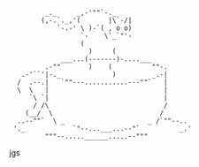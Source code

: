              _._     _,-'""`-._
            (,-.`._,'(       |\`-/|
                `-.-' \ )-`( , o o)
                      `-    \`_`"'-
                      (
                        )     (
                 ___...(-------)-....___
             .-""       )    (          ""-.
       .-'``'|-._             )         _.-|
      /  .--.|   `""---...........---""`   |
      \  \   |                             |
         `\ `|                             |
          / /\                             /
        (__/  \                           /
      ..--""`  \ _                     _ /`""--..
     '._            `"--...___...--"`          _.'
             """--.....______.....--"""   
jgs
